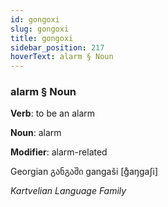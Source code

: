 ```yaml
---
id: gongoxi
slug: gongoxi
title: gongoxi
sidebar_position: 217
hoverText: alarm § Noun
---
```


### alarm § Noun

**Verb**: to be an alarm

**Noun**: alarm

**Modifier**: alarm-related

Georgian განგაში gangaši [ɡ̊aŋɡaʃi]

*Kartvelian Language Family*